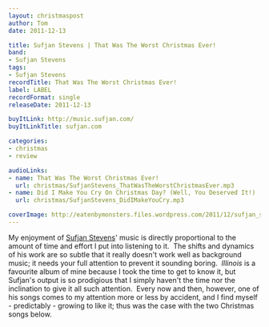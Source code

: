 ```yaml
---
layout: christmaspost
author: Tom
date: 2011-12-13

title: Sufjan Stevens | That Was The Worst Christmas Ever!
band:
- Sufjan Stevens
tags:
- Sufjan Stevens
recordTitle: That Was The Worst Christmas Ever!
label: LABEL
recordFormat: single
releaseDate: 2011-12-13

buyItLink: http://music.sufjan.com/
buyItLinkTitle: sufjan.com

categories:
- christmas
- review

audioLinks:
- name: That Was The Worst Christmas Ever!
  url: christmas/SufjanStevens_ThatWasTheWorstChristmasEver.mp3
- name: Did I Make You Cry On Christmas Day? (Well, You Deserved It!)
  url: christmas/SufjanStevens_DidIMakeYouCry.mp3

coverImage: http://eatenbymonsters.files.wordpress.com/2011/12/sufjan_stevens_playing_banjo.jpg
---
```


My enjoyment of [Sufjan Stevens](http://music.sufjan.com/)' music is directly proportional to the amount of time and effort I put into listening to it.  The shifts and dynamics of his work are so subtle that it really doesn't work well as background music; it needs your full attention to prevent it sounding boring.  _Illinois_ is a favourite album of mine because I took the time to get to know it, but Sufjan's output is so prodigious that I simply haven't the time nor the inclination to give it all such attention.  Every now and then, however, one of his songs comes to my attention more or less by accident, and I find myself - predictably - growing to like it; thus was the case with the two Christmas songs below.
